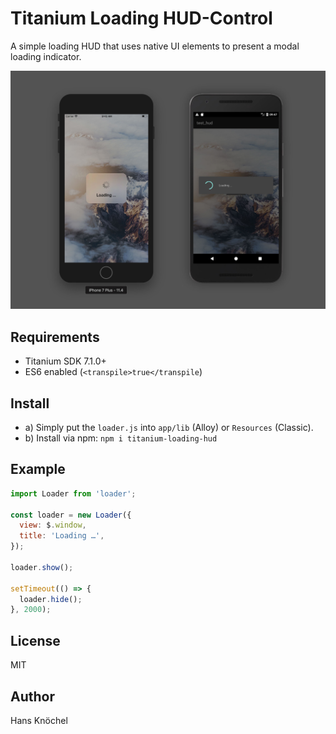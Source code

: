 # Titanium Loading HUD-Control

A simple loading HUD that uses native UI elements to present
a modal loading indicator.

<img src="./screenshot.jpg" width="900" alt="Titanium Loading HUD-Control" />

## Requirements

- Titanium SDK 7.1.0+
- ES6 enabled (`<transpile>true</transpile`)

## Install

- a) Simply put the `loader.js` into `app/lib` (Alloy) or `Resources` (Classic).
- b) Install via npm: `npm i titanium-loading-hud`

## Example

```js
import Loader from 'loader';

const loader = new Loader({
  view: $.window,
  title: 'Loading …',
});

loader.show();

setTimeout(() => {
  loader.hide();
}, 2000);
```

## License

MIT

## Author 

Hans Knöchel
